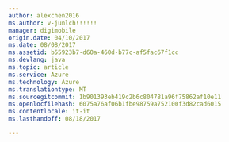 ```yaml
---
author: alexchen2016
ms.author: v-junlch!!!!!!
manager: digimobile
origin.date: 04/10/2017
ms.date: 08/08/2017
ms.assetid: b55923b7-d60a-460d-b77c-af5fac67f1cc
ms.devlang: java
ms.topic: article
ms.service: Azure
ms.technology: Azure
ms.translationtype: MT
ms.sourcegitcommit: 1b901393eb419c2b6c804781a96f75862af10e11
ms.openlocfilehash: 6075a76af06b1fbe98759a752100f3d82cad6015
ms.contentlocale: it-it
ms.lasthandoff: 08/18/2017

---
```


